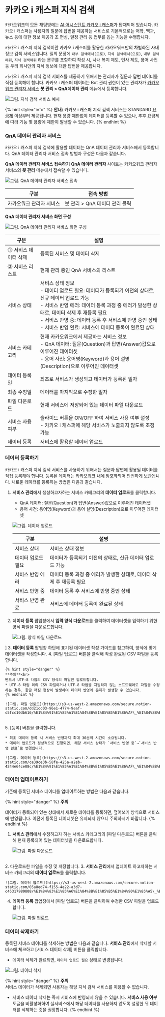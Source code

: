 # 카카오 i 캐스퍼 지식 검색

카카오워크의 모든 채팅방에는 [AI 어시스턴트 카카오 i 캐스퍼](https://kakaowork.oopy.io/user/kasper)가 탑재되어 있습니다. 카카오 i 캐스퍼는 사용자의 질문에 답변을 제공하는 서비스로 기본적으로는 어학, 백과, 뉴스 등에 대한 정보 제공과 조 편성, 일정 관리 등 업무를 돕는 기능을 수행합니다.

카카오 i 캐스퍼 지식 검색이란 카카오 i 캐스퍼를 활용한 카카오워크만의 차별화된 사내 정보 검색 서비스입니다. 질의 문장에 `내부 검색에서(으로)`, `지식 검색에서(으로)`, `내부 검색해줘`, `지식 검색해줘` 라는 문구를 포함하여 작성 시, 사내 복지 제도, 인사 제도, 용어 사전 등 우리 회사만의 지식 정보에 대한 답변을 제공합니다.

카카오 i 캐스퍼 지식 검색 서비스를 제공하기 위해서는 관리자가 질문과 답변 데이터를 직접 등록해야 합니다. 카카오 i 캐스퍼 데이터는 Bot 관리 권한이 있는 관리자가 [카카오워크 관리자 서비스](https://admin.kakaowork.com/) **봇 관리 > QnA데이터 관리** 메뉴에서 등록합니다.

![그림. 지식 검색 서비스 예시](https://s3-us-west-2.amazonaws.com/secure.notion-static.com/b9824456-3684-4fa4-b7d0-404341db0250/%E1%84%8C%E1%85%B5%E1%84%89%E1%85%B5%E1%86%A8\_%E1%84%80%E1%85%A5%E1%86%B7%E1%84%89%E1%85%A2%E1%86%A8\_%E1%84%89%E1%85%A5%E1%84%87%E1%85%B5%E1%84%89%E1%85%B3\_%E1%84%8B%E1%85%A8%E1%84%89%E1%85%B5.png)



{% hint style="info" %}
**안내**\ 
카카오 i 캐스퍼 지식 검색 서비스는 STANDARD [요금제](https://www.kakaowork.com/pricing) 이상부터 제공됩니다. 현재 용량 제한없이 데이터를 등록할 수 있으나, 추후 요금제에 따라 기능 및 용량에 제한이 발생할 수 있습니다.
{% endhint %}

### QnA 데이터 관리자 서비스

카카오 i 캐스퍼 지식 검색에 활용할 데이터는 QnA 데이터 관리자 서비스에서 등록합니다. QnA 데이터 관리자 서비스 접속 방법과 구성은 다음과 같습니다.

**QnA 데이터 관리자 서비스 접속하기**
**QnA 데이터 관리자** 사이트는 카카오워크 관리자 서비스의 **봇 관리** 메뉴에서 접속할 수 있습니다.

![그림. QnA 데이터 관리자 서비스 접속](https://s3-us-west-2.amazonaws.com/secure.notion-static.com/78b295ed-1a68-4929-81c7-3384eaff4791/QnA\_%E1%84%83%E1%85%A6%E1%84%8B%E1%85%B5%E1%84%90%E1%85%A5\_%E1%84%80%E1%85%AA%E1%86%AB%E1%84%85%E1%85%B5%E1%84%8C%E1%85%A1\_%E1%84%89%E1%85%A5%E1%84%87%E1%85%B5%E1%84%89%E1%85%B3\_%E1%84%8C%E1%85%A5%E1%86%B8%E1%84%89%E1%85%A9%E1%86%A8.png)


| 구분            | 접속 방법                |
| ------------- | -------------------- |
| 카카오워크 관리자 서비스 | 봇 관리 > QnA 데이터 관리 클릭 |

**QnA 데이터 관리자 서비스 화면 구성**

![그림. QnA 데이터 관리자 서비스 화면 구성](https://s3-us-west-2.amazonaws.com/secure.notion-static.com/7c2d32f8-e665-48ab-a35a-0a0a59e1f172/QnA\_%E1%84%83%E1%85%A6%E1%84%8B%E1%85%B5%E1%84%90%E1%85%A5\_%E1%84%80%E1%85%AA%E1%86%AB%E1%84%85%E1%85%B5%E1%84%8C%E1%85%A1\_%E1%84%89%E1%85%A5%E1%84%87%E1%85%B5%E1%84%89%E1%85%B3\_%E1%84%80%E1%85%AE%E1%84%89%E1%85%A5%E1%86%BC.png)


| 구분 | 설명 |
| --- | --- |
| ⓵ 서비스 데이터 삭제 | 등록된 서비스 및 데이터 삭제 |
| ⓶ 서비스 리스트 | 현재 관리 중인 QnA 서비스의 리스트 |
|      서비스 상태 | 서비스 상태 정보 <br> - 데이터 업로드 필요: 데이터가 등록되기 이전의 상태로, 신규 데이터 업로드 가능<br> - 서비스 반영 에러: 데이터 등록 과정 중 에러가 발생한 상태로, 데이터 삭제 후 재등록 필요<br> - 서비스 반영 중: 데이터 등록 후 서비스에 반영 중인 상태<br> - 서비스 반영 완료: 서비스에 데이터 등록이 완료된 상태 |
|      서비스 카테고리 | 현재 카카오워크에서 제공하는 서비스 정보<br> - QnA 데이터: 질문(Question)과 답변(Answer)값으로 이루어진 데이터셋<br> - 용어 사전: 용어명(Keyword)과 용어 설명(Description)으로 이루어진 데이터셋 |
|      데이터 등록일 | 최초로 서비스가 생성되고 데이터가 등록된 일자 |
|      최종 수정일 | 데이터를 마지막으로 수정한 일자 |
|      파일 다운로드 | 현재 서비스에 저장되어 있는 데이터 파일 다운로드 |
|      서비스 사용여부 | 슬라이드 버튼을 ON/OFF 하여 서비스 사용 여부 설정<br> - 카카오 i 캐스퍼에 해당 서비스가 노출되지 않도록 조정 가능 |
|      데이터 등록 | 서비스에 활용할 데이터 업로드 |


### 데이터 등록하기

카카오 i 캐스퍼 지식 검색 서비스를 사용하기 위해서는 질문과 답변에 활용될 데이터를 직접 등록해야 합니다. 등록된 데이터는 카카오워크 내에 암호화되어 안전하게 보관됩니다. 새로운 데이터를 등록하는 방법은 다음과 같습니다.

1.  **서비스 관리**에서 생성하고자하는 서비스 카테고리의 **데이터 업로드**를 클릭합니다.

    * QnA 데이터: 질문(Question)과 답변(Answer)값으로 이루어진 데이터셋
    * 용어 사전: 용어명(Keyword)과 용어 설명(Description)으로 이루어진 데이터셋

    ![그림. 데이터 업로드](https://s3-us-west-2.amazonaws.com/secure.notion-static.com/1f08d102-adcb-430d-8c4c-3c760deeab29/%E1%84%83%E1%85%A6%E1%84%8B%E1%85%B5%E1%84%90%E1%85%A5\_%E1%84%8B%E1%85%A5%E1%86%B8%E1%84%85%E1%85%A9%E1%84%83%E1%85%B3.png)


    | 구분         | 설명                                       |
    | ---------- | ---------------------------------------- |
    | 서비스 상태     | 서비스 상태 정보                                |
    | 데이터 업로드 필요 | 데이터가 등록되기 이전의 상태로, 신규 데이터 업로드 가능         |
    | 서비스 반영 에러  | 데이터 등록 과정 중 에러가 발생한 상태로, 데이터 삭제 후 재등록 필요 |
    | 서비스 반영 중   | 데이터 등록 후 서비스에 반영 중인 상태                   |
    | 서비스 반영 완료  | 서비스에 데이터 등록이 완료된 상태                      |

2.  **데이터 등록** 팝업창에서 **입력 양식 다운로드**를 클릭하여 데이터셋을 입력하기 위한 양식 파일을 다운로드합니다.

    ![그림. 양식 파일 다운로드](https://s3-us-west-2.amazonaws.com/secure.notion-static.com/2fdc2512-eeea-416c-9599-1ab038997078/%E1%84%8B%E1%85%A3%E1%86%BC%E1%84%89%E1%85%B5%E1%86%A8\_%E1%84%91%E1%85%A1%E1%84%8B%E1%85%B5%E1%86%AF\_%E1%84%83%E1%85%A1%E1%84%8B%E1%85%AE%E1%86%AB%E1%84%85%E1%85%A9%E1%84%83%E1%85%B3.png)

]
3. **데이터 등록** 팝업창 하단에 표기된 데이터셋 작성 가이드를 참고하여, 양식에 맞게 데이터셋을 작성합니다.
4.  [파일 업로드] 버튼을 클릭해 작성 완료된 CSV 파일을 등록합니다.

    {% hint style="danger" %}
    **주의**<br> 
    반드시 UTF-8 타입의 CSV 형식의 파일만 업로드합니다.
    * UTF-8 타입 외의 CSV 파일이거나 UTF-8 타입을 지원하지 않는 소프트웨어로 파일을 수정하는 경우, 한글 깨짐 현상이 발생하여 데이터 반영에 문제가 발생할 수 있습니다. 
    {% endhint %}

    ![그림. 파일 업로드](https://s3-us-west-2.amazonaws.com/secure.notion-static.com/dd21cc03-96e1-4774-9eaf-c5fcc10db616/%E1%84%91%E1%85%A1%E1%84%8B%E1%85%B5%E1%86%AF\_%E1%84%8B%E1%85%A5%E1%86%B8%E1%84%85%E1%85%A9%E1%84%83%E1%85%B3.png)

\
5.  [등록] 버튼을 클릭합니다.

    * 최초 데이터 등록 시 서비스 반영까지 최대 30분의 시간이 소요됩니다.
    * 데이터 업로드가 정상적으로 진행되면, 해당 서비스 상태가 `서비스 반영 중`→`서비스 반영 완료`로 변경됩니다.

    ![그림. 데이터 등록](https://s3-us-west-2.amazonaws.com/secure.notion-static.com/ce39ce3b-58fe-425a-a2eb-4244e64ce08c/%E1%84%91%E1%85%A1%E1%84%8B%E1%85%B5%E1%86%AF\_%E1%84%8B%E1%85%A5%E1%86%B8%E1%84%85%E1%85%A9%E1%84%83%E1%85%B3.png)

### 데이터 업데이트하기

기존에 등록된 서비스 데이터를 업데이트하는 방법은 다음과 같습니다.

{% hint style="danger" %}
**주의**<br>

데이터가 등록되어 있는 상태에서 새로운 데이터를 등록하면, 덮어쓰기 방식으로 서비스에 반영됩니다. 이전에 등록된 데이터셋은 유지되지 않으니 주의하시기 바랍니다.
{% endhint %}

1.  **서비스 관리**에서 수정하고자 하는 서비스 카테고리의 [파일 다운로드] 버튼을 클릭해 현재 등록되어 있는 데이터셋을 다운로드합니다.

    ![그림. 파일 다운로드](https://s3-us-west-2.amazonaws.com/secure.notion-static.com/87e46851-3806-4f51-a3e7-0c483311238a/%E1%84%91%E1%85%A1%E1%84%8B%E1%85%B5%E1%86%AF\_%E1%84%83%E1%85%A1%E1%84%8B%E1%85%AE%E1%86%AB%E1%84%85%E1%85%A9%E1%84%83%E1%85%B3.png)

\
2. 다운로드한 파일을 수정 및 저장합니다.
3.  **서비스 관리**에서 업데이트 하고자하는 서비스 카테고리의 **데이터 업로드**를 클릭합니다.

    ![그림. 데이터 업로드](https://s3-us-west-2.amazonaws.com/secure.notion-static.com/05a8ed74-f155-4e22-a3d7-c45317989808/%E1%84%83%E1%85%A6%E1%84%8B%E1%85%B5%E1%84%90%E1%85%A5\_%E1%84%8B%E1%85%A5%E1%86%B8%E1%84%85%E1%85%A9%E1%84%83%E1%85%B3.png)


4.  **데이터 등록** 팝업창에서 [파일 업로드] 버튼을 클릭하여 수정한 CSV 파일을 업로드합니다.

    ![그림. 파일 업로드](https://s3-us-west-2.amazonaws.com/secure.notion-static.com/47c1fd0c-7a20-4bcd-a38c-66226128800f/%E1%84%91%E1%85%A1%E1%84%8B%E1%85%B5%E1%86%AF\_%E1%84%8B%E1%85%A5%E1%86%B8%E1%84%85%E1%85%A9%E1%84%83%E1%85%B3.png)


### 데이터 삭제하기

등록된 서비스 데이터를 삭제하는 방법은 다음과 같습니다. **서비스 관리**에서 삭제할 서비스에 체크하고 [서비스 데이터 삭제] 버튼을 클릭합니다.

* 데이터 삭제가 완료되면, `데이터 업로드 필요` 상태로 변경됩니다.

![그림. 데이터 삭제](https://s3-us-west-2.amazonaws.com/secure.notion-static.com/7f4cf5a6-fa69-467a-acc7-2cd3cffc5204/%E1%84%91%E1%85%A1%E1%84%8B%E1%85%B5%E1%86%AF\_%E1%84%8B%E1%85%A5%E1%86%B8%E1%84%85%E1%85%A9%E1%84%83%E1%85%B3-2.png)


{% hint style="danger" %}
**주의**<br>
서비스 데이터가 삭제되면 사용자는 해당 지식 검색 서비스를 이용할 수 없습니다.
* 서비스 데이터 삭제는 즉시 서비스에 반영되지 않을 수 있습니다. **서비스 사용 여부** 토글을 비활성화하여 실서비스에서 해당 데이터를 사용하지 않도록 설정한 뒤 데이터를 삭제하는 것을 권장합니다. 
{% endhint %}
